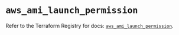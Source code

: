 # `aws_ami_launch_permission`

Refer to the Terraform Registry for docs: [`aws_ami_launch_permission`](https://registry.terraform.io/providers/hashicorp/aws/5.39.0/docs/resources/ami_launch_permission).
